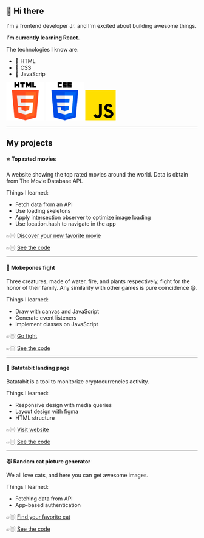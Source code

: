## 👋 Hi there

I'm a frontend developer Jr. and I'm excited about building awesome things.

**I’m currently learning React.**

The technologies I know are:

- 🩻 HTML
- 💅 CSS
- 🦾 JavaScrip

<img src="./html-5.png" alt="html" width="100"/> <img src="./css-3.png" alt="html" width="100"/> <img src="./js.png" alt="html" width="80"/>

---

## My projects

#### ⭐️ Top rated movies

A website showing the top rated movies around the world. Data is obtain from The Movie Database API.

Things I learned:
- Fetch data from an API
- Use loading skeletons
- Apply intersection observer to optimize image loading
- Use location.hash to navigate in the app

👉🏼 [Discover your new favorite movie](https://ferchoeth.github.io/top-rated-movies/)

👉🏼 [See the code](https://github.com/ferchoeth/top-rated-movies)

---

#### 👾 Mokepones fight

Three creatures, made of water, fire, and plants respectively, fight for the honor of their family. Any similarity with other games is pure coincidence 😄.

Things I learned:
- Draw with canvas and JavaScript
- Generate event listeners
- Implement classes on JavaScript

👉🏼 [Go fight](https://ferchoeth.github.io/Batalla-de-Mokepones/)

👉🏼 [See the code](https://github.com/ferchoeth/Batalla-de-Mokepones)

---

#### 💸 Batatabit landing page

Batatabit is a tool to monitorize cryptocurrencies activity.

Things I learned:
- Responsive design with media queries
- Layout design with figma
- HTML structure

👉🏼 [Visit website](https://ferchoeth.github.io/batatabit-clon/)

👉🏼 [See the code](https://github.com/ferchoeth/batatabit-clon)

---

#### 😻 Random cat picture generator

We all love cats, and here you can get awesome images.

Things I learned:
- Fetching data from API
- App-based authentication

👉🏼 [Find your favorite cat](https://ferchoeth.github.io/cat-picture-generator/)

👉🏼 [See the code](https://github.com/ferchoeth/cat-picture-generator)


<!--
**ferchoeth/ferchoeth** is a ✨ _special_ ✨ repository because its `README.md` (this file) appears on your GitHub profile.

Here are some ideas to get you started:

- 🔭 I’m currently working on ...
- 🌱 I’m currently learning ...
- 👯 I’m looking to collaborate on ...
- 🤔 I’m looking for help with ...
- 💬 Ask me about ...
- 📫 How to reach me: ...
- 😄 Pronouns: ...
- ⚡ Fun fact: ...
-->
